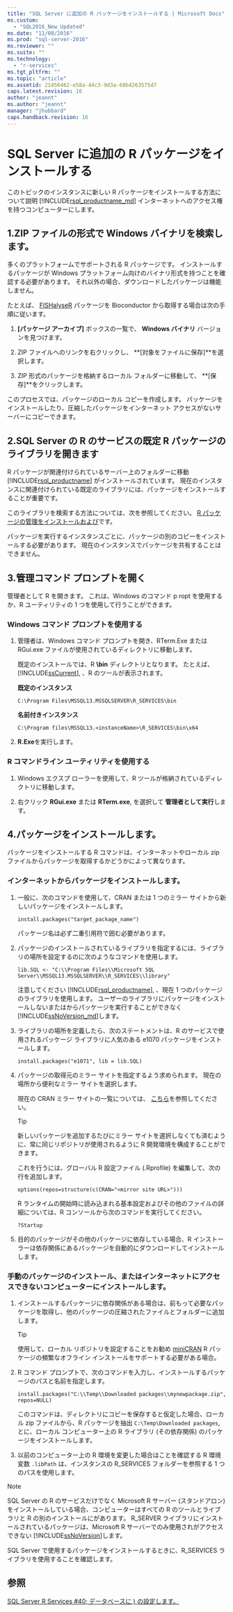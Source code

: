 ```yaml
---
title: "SQL Server に追加の R パッケージをインストールする | Microsoft Docs"
ms.custom: 
  - "SQL2016_New_Updated"
ms.date: "11/08/2016"
ms.prod: "sql-server-2016"
ms.reviewer: ""
ms.suite: ""
ms.technology: 
  - "r-services"
ms.tgt_pltfrm: ""
ms.topic: "article"
ms.assetid: 21456462-e58a-44c3-9d3a-68b4263575d7
caps.latest.revision: 16
author: "jeannt"
ms.author: "jeannt"
manager: "jhubbard"
caps.handback.revision: 16
---
```

# SQL Server に追加の R パッケージをインストールする
このトピックのインスタンスに新しい R パッケージをインストールする方法について説明 [!INCLUDE[rsql_productname_md](../../includes/rsql-productname-md.md)] インターネットへのアクセス権を持つコンピューターにします。

## <a name="1-locate-the-windows-binaries-in-zip-file-format"></a>1.ZIP ファイルの形式で Windows バイナリを検索します。

多くのプラットフォームでサポートされる R パッケージです。 インストールするパッケージが Windows プラットフォーム向けのバイナリ形式を持つことを確認する必要があります。 それ以外の場合、ダウンロードしたパッケージは機能しません。

たとえば、 [FISHalyseR](http://bioconductor.org/packages/release/bioc/html/FISHalyseR.html) パッケージを Bioconductor から取得する場合は次の手順に従います。  
  
1.  **[パッケージ アーカイブ]** ボックスの一覧で、 **Windows バイナリ** バージョンを見つけます。  
  
2.  ZIP ファイルへのリンクを右クリックし、  **[対象をファイルに保存]**を選択します。  
  
3.  ZIP 形式のパッケージを格納するローカル フォルダーに移動して、 **[保存]**をクリックします。  
  
 このプロセスでは、パッケージのローカル コピーを作成します。 パッケージをインストールしたり、圧縮したパッケージをインターネット アクセスがないサーバーにコピーできます。  
  
  
## <a name="2-open-the-default-r-package-library-for-sql-server-r-services"></a>2.SQL Server の R のサービスの既定 R パッケージのライブラリを開きます 

R パッケージが関連付けられているサーバー上のフォルダーに移動 [!INCLUDE[rsql_productname](../../includes/rsql-productname-md.md)] がインストールされています。 現在のインスタンスに関連付けられている既定のライブラリには、パッケージをインストールすることが重要です。 

このライブラリを検索する方法については、次を参照してください。 [R パッケージの管理をインストールおよび](../../advanced-analytics/r-services/installing-and-managing-r-packages.md)です。

   パッケージを実行するインスタンスごとに、パッケージの別のコピーをインストールする必要があります。 現在のインスタンスでパッケージを共有することはできません。
     
  
## <a name="3-open-an-administrative-command-prompt"></a>3.管理コマンド プロンプトを開く 

管理者として R を開きます。  これは、Windows のコマンド p ropt を使用するか、R ユーティリティの 1 つを使用して行うことができます。
  
### <a name="using-the-windows-command-prompt"></a>Windows コマンド プロンプトを使用する 

1. 管理者は、Windows コマンド プロンプトを開き、RTerm.Exe または RGui.exe ファイルが使用されているディレクトリに移動します。  
  
    既定のインストールでは、R **\bin** ディレクトリとなります。 たとえば、 [!INCLUDE[ssCurrent](../../includes/sscurrent-md.md)], 、R のツールが表示されます。 

    **既定のインスタンス**

     `C:\Program Files\MSSQL13.MSSQLSERVER\R_SERVICES\bin` 
 
     **名前付きインスタンス**
   
     `C:\Program files\MSSQL13.<instanceName>\R_SERVICES\bin\x64`  
  
2. **R.Exe**を実行します。  
  
### <a name="using-the-r-commandline-utilities"></a>R コマンドライン ユーティリティを使用する 
  
1. Windows エクスプ ローラーを使用して、R ツールが格納されているディレクトリに移動します。  
  
2. 右クリック **RGui.exe** または **RTerm.exe**, を選択して **管理者として実行**します。  
## <a name="4-install-the-package"></a>4.パッケージをインストールします。

パッケージをインストールする R コマンドは、インターネットやローカル zip ファイルからパッケージを取得するかどうかによって異なります。  
  
### <a name="install-package-from-internet"></a>インターネットからパッケージをインストールします。  
  
1.  一般に、次のコマンドを使用して、CRAN または 1 つのミラー サイトから新しいパッケージをインストールします。  
  
    ```  
    install.packages("target_package_name")  
    ```
    
    パッケージ名は必ず二重引用符で囲む必要があります。

2.  パッケージのインストールされているライブラリを指定するには、ライブラリの場所を設定するのに次のようなコマンドを使用します。
    
    ```  
    lib.SQL <- "C:\\Program Files\\Microsoft SQL Server\\MSSQL13.MSSQLSERVER\\R_SERVICES\\library"    
    ```

    注意してください [!INCLUDE[rsql_productname](../../includes/rsql-productname-md.md)], 、現在 1 つのパッケージのライブラリを使用します。 ユーザーのライブラリにパッケージをインストールしないまたはからパッケージを実行することができなく [!INCLUDE[ssNoVersion_md](../../includes/ssnoversion-md.md)]します。   
     
3.  ライブラリの場所を定義したら、次のステートメントは、R のサービスで使用されるパッケージ ライブラリに人気のある e1070 パッケージをインストールします。  
  
    ```  
    install.packages("e1071", lib = lib.SQL)  
    ```  
  
4.  パッケージの取得元のミラー サイトを指定するよう求められます。 現在の場所から便利なミラー サイトを選択します。  
  
    現在の CRAN ミラー サイトの一覧については、 [こちら](https://cran.r-project.org/mirrors.html)を参照してください。  
  
    > [!TIP]  
    >  新しいパッケージを追加するたびにミラー サイトを選択しなくても済むように、常に同じリポジトリが使用されるように R 開発環境を構成することができます。  
    >   
    >  これを行うには、グローバル R 設定ファイル (.Rprofile) を編集して、次の行を追加します。  
    >   
    >  `options(repos=structure(c(CRAN="<mirror site URL>")))`  
    >   
    >  R ランタイムの開始時に読み込まれる基本設定およびその他のファイルの詳細については、R コンソールから次のコマンドを実行してください。  
    >   
    >  `?Startup`  
  
5.  目的のパッケージがその他のパッケージに依存している場合、R インストーラーは依存関係にあるパッケージを自動的にダウンロードしてインストールします。  
  
### <a name="manual-package-installation-or-installing-on-computer-with-no-internet-access"></a>手動のパッケージのインストール、またはインターネットにアクセスできないコンピューターにインストールします。 

1. インストールするパッケージに依存関係がある場合は、前もって必要なパッケージを取得し、他のパッケージの圧縮されたファイルとフォルダーに追加します。

    > [!TIP]
    > 
    > 使用して、ローカル リポジトリを設定することをお勧め [miniCRAN](https://mran.revolutionanalytics.com/package/miniCRAN/) R パッケージの頻繁なオフライン インストールをサポートする必要がある場合。  
  
2.  R コマンド プロンプトで、次のコマンドを入力し、インストールするパッケージのパスと名前を指定します。  
   
    ```  
    install.packages("C:\\Temp\\Downloaded packages\\mynewpackage.zip", repos=NULL)  
    ``` 
     
    このコマンドは、ディレクトリにコピーを保存すると仮定した場合、ローカル zip ファイルから、R パッケージを抽出 `C:\Temp\Downloaded packages`, とに、ローカル コンピューター上の R ライブラリ (その依存関係) のパッケージをインストールします。  
  
3.  以前のコンピューター上の R 環境を変更した場合はことを確認する R 環境変数 `.libPath` は、インスタンスの R_SERVICES フォルダーを参照する 1 つのパスを使用します。  
  
> [!NOTE]
> SQL Server の R のサービスだけでなく Microsoft R サーバー (スタンドアロン) をインストールしている場合、コンピューターはすべての R のツールとライブラリと R の別のインストールにがあります。 R_SERVER ライブラリにインストールされているパッケージは、Microsoft R サーバーでのみ使用されがアクセスできない [!INCLUDE[ssNoVersion](../../includes/ssnoversion-md.md)]します。  
> 
>  SQL Server で使用するパッケージをインストールするときに、R_SERVICES ライブラリを使用することを確認します。

  
## <a name="see-also"></a>参照  
 [SQL Server R Services #40; データベースに &#41; の設定します。](../../advanced-analytics/r-services/set-up-sql-server-r-services-in-database.md)  
  
  